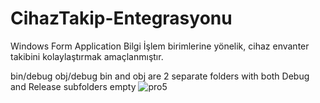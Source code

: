 # CihazTakip-Entegrasyonu
Windows Form Application
Bilgi İşlem birimlerine yönelik, cihaz envanter takibini kolaylaştırmak amaçlanmıştır.

bin/debug
obj/debug
 bin and obj are 2 separate folders with both Debug and Release subfolders empty
![pro5](https://user-images.githubusercontent.com/37664100/185788974-e69b4f23-e149-4c0b-a73a-0409f1567bf5.png)
